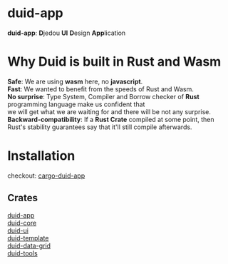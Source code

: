 # duid-app
**duid-app**: **D**jedou **UI** **D**esign **App**lication  


# Why Duid is built in Rust and Wasm  
**Safe**: We are using **wasm** here, no **javascript**.  
**Fast**: We wanted to benefit from the speeds of Rust and Wasm.  
**No surprise**: Type System, Compiler and Borrow checker of **Rust** programming language make us confident that  
we will get what we are waiting for and there will be not any surprise.  
**Backward-compatibility**: If a **Rust Crate** compiled at some point, then Rust's stability guarantees say that it'll still compile afterwards.  


# Installation  
checkout: [cargo-duid-app](https://github.com/djedou/cargo-duid-app)  


## Crates  
[duid-app](https://github.com/djedou/cargo-duid-app)  
[duid-core](https://github.com/djedou/duid/tree/master/duid-core)  
[duid-ui](https://github.com/djedou/duid-ui)  
[duid-template](https://github.com/djedou/duid_template)  
[duid-data-grid](https://github.com/djedou/duid-data-grid)  
[duid-tools](https://github.com/djedou/duid-app/tree/develop/duid-tools)  

